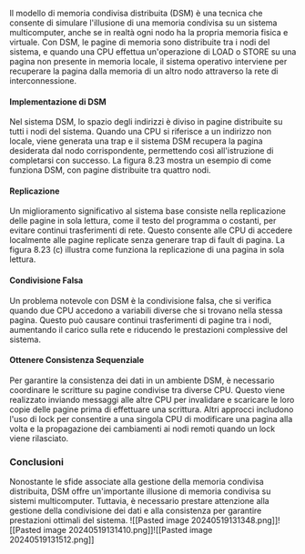 Il modello di memoria condivisa distribuita (DSM) è una tecnica che consente di simulare l'illusione di una memoria condivisa su un sistema multicomputer, anche se in realtà ogni nodo ha la propria memoria fisica e virtuale. Con DSM, le pagine di memoria sono distribuite tra i nodi del sistema, e quando una CPU effettua un'operazione di LOAD o STORE su una pagina non presente in memoria locale, il sistema operativo interviene per recuperare la pagina dalla memoria di un altro nodo attraverso la rete di interconnessione.

#### Implementazione di DSM

Nel sistema DSM, lo spazio degli indirizzi è diviso in pagine distribuite su tutti i nodi del sistema. Quando una CPU si riferisce a un indirizzo non locale, viene generata una trap e il sistema DSM recupera la pagina desiderata dal nodo corrispondente, permettendo così all'istruzione di completarsi con successo. La figura 8.23 mostra un esempio di come funziona DSM, con pagine distribuite tra quattro nodi.

#### Replicazione

Un miglioramento significativo al sistema base consiste nella replicazione delle pagine in sola lettura, come il testo del programma o costanti, per evitare continui trasferimenti di rete. Questo consente alle CPU di accedere localmente alle pagine replicate senza generare trap di fault di pagina. La figura 8.23 (c) illustra come funziona la replicazione di una pagina in sola lettura.

#### Condivisione Falsa

Un problema notevole con DSM è la condivisione falsa, che si verifica quando due CPU accedono a variabili diverse che si trovano nella stessa pagina. Questo può causare continui trasferimenti di pagine tra i nodi, aumentando il carico sulla rete e riducendo le prestazioni complessive del sistema.

#### Ottenere Consistenza Sequenziale

Per garantire la consistenza dei dati in un ambiente DSM, è necessario coordinare le scritture su pagine condivise tra diverse CPU. Questo viene realizzato inviando messaggi alle altre CPU per invalidare e scaricare le loro copie delle pagine prima di effettuare una scrittura. Altri approcci includono l'uso di lock per consentire a una singola CPU di modificare una pagina alla volta e la propagazione dei cambiamenti ai nodi remoti quando un lock viene rilasciato.

### Conclusioni

Nonostante le sfide associate alla gestione della memoria condivisa distribuita, DSM offre un'importante illusione di memoria condivisa su sistemi multicomputer. Tuttavia, è necessario prestare attenzione alla gestione della condivisione dei dati e alla consistenza per garantire prestazioni ottimali del sistema.
![[Pasted image 20240519131348.png]]![[Pasted image 20240519131410.png]]![[Pasted image 20240519131512.png]]